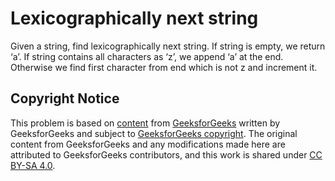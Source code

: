 # Lexicographically next string

Given a string, find lexicographically next string.
If string is empty, we return ‘a’.
If string contains all characters as ‘z’, we append ‘a’ at the end.
Otherwise we find first character from end which is not z and increment it.

## Copyright Notice

This problem is based on [content](https://www.geeksforgeeks.org/lexicographically-next-string/)
from [GeeksforGeeks](https://www.geeksforgeeks.org)
written by GeeksforGeeks
and subject to [GeeksforGeeks copyright](https://www.geeksforgeeks.org/legal/copyright-information/).
The original content from GeeksforGeeks and any modifications made here are attributed to GeeksforGeeks contributors,
and this work is shared under [CC BY-SA 4.0](../LICENSE).
